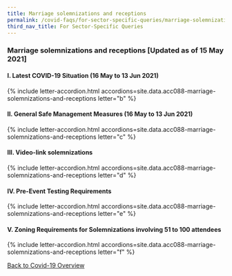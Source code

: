 ```yaml
---
title: Marriage solemnizations and receptions
permalink: /covid-faqs/for-sector-specific-queries/marriage-solemnizations-and-receptions
third_nav_title: For Sector-Specific Queries
---
```


### Marriage solemnizations and receptions [Updated as of 15 May 2021]

#### I. Latest COVID-19 Situation (16 May to 13 Jun 2021)

{% include letter-accordion.html accordions=site.data.acc088-marriage-solemnizations-and-receptions letter="b" %}

#### II. General Safe Management Measures (16 May to 13 Jun 2021)

{% include letter-accordion.html accordions=site.data.acc088-marriage-solemnizations-and-receptions letter="c" %}

#### III. Video-link solemnizations

{% include letter-accordion.html accordions=site.data.acc088-marriage-solemnizations-and-receptions letter="d" %}

#### IV. Pre-Event Testing Requirements

{% include letter-accordion.html accordions=site.data.acc088-marriage-solemnizations-and-receptions letter="e" %}

#### V. Zoning Requirements for Solemnizations involving 51 to 100 attendees

{% include letter-accordion.html accordions=site.data.acc088-marriage-solemnizations-and-receptions letter="f" %}

[Back to Covid-19 Overview](/covid/)
<script src="https://cdn.jsdelivr.net/npm/fuse.js@6.4.6"></script>
<script src="/jquery/scroll-to-accordion.js"></script>
